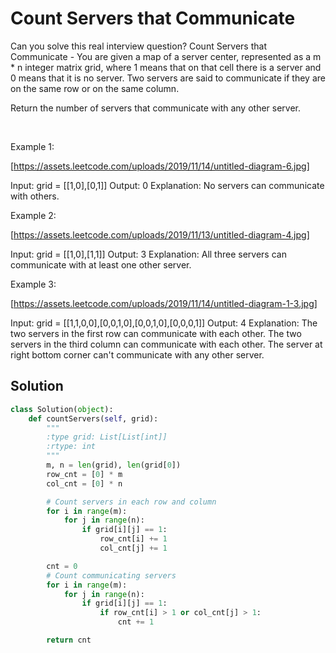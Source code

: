 # Count Servers that Communicate

Can you solve this real interview question? Count Servers that Communicate - You are given a map of a server center, represented as a m * n integer matrix grid, where 1 means that on that cell there is a server and 0 means that it is no server. Two servers are said to communicate if they are on the same row or on the same column.

Return the number of servers that communicate with any other server.

 

Example 1:

[https://assets.leetcode.com/uploads/2019/11/14/untitled-diagram-6.jpg]


Input: grid = [[1,0],[0,1]]
Output: 0
Explanation: No servers can communicate with others.

Example 2:

[https://assets.leetcode.com/uploads/2019/11/13/untitled-diagram-4.jpg]


Input: grid = [[1,0],[1,1]]
Output: 3
Explanation: All three servers can communicate with at least one other server.


Example 3:

[https://assets.leetcode.com/uploads/2019/11/14/untitled-diagram-1-3.jpg]


Input: grid = [[1,1,0,0],[0,0,1,0],[0,0,1,0],[0,0,0,1]]
Output: 4
Explanation: The two servers in the first row can communicate with each other. The two servers in the third column can communicate with each other. The server at right bottom corner can't communicate with any other server.

## Solution
```py
class Solution(object):
    def countServers(self, grid):
        """
        :type grid: List[List[int]]
        :rtype: int
        """
        m, n = len(grid), len(grid[0])
        row_cnt = [0] * m
        col_cnt = [0] * n

        # Count servers in each row and column
        for i in range(m):
            for j in range(n):
                if grid[i][j] == 1:
                    row_cnt[i] += 1
                    col_cnt[j] += 1

        cnt = 0
        # Count communicating servers
        for i in range(m):
            for j in range(n):
                if grid[i][j] == 1:
                    if row_cnt[i] > 1 or col_cnt[j] > 1:
                        cnt += 1

        return cnt
```
